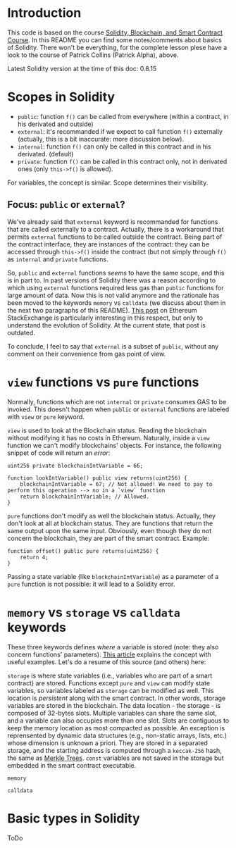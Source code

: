 # Introduction
This code is based on the course [Solidity, Blockchain, and Smart Contract Course](https://github.com/smartcontractkit/full-blockchain-solidity-course-py).
In this README you can find some notes/comments about basics of Solidity. There won't be everything, for the complete lesson plese have a look to the course of Patrick Collins (Patrick Alpha), above.

Latest Solidity version at the time of this doc: 0.8.15

# Scopes in Solidity
* `public`: function `f()` can be called from everywhere (within a contract, in his derivated and outside)
* `external`: it's recommanded if we expect to call function `f()` externally (actually, this is a bit inaccurate: more discussion below).
* `internal`: function `f()` can only be called in this contract and in his derivated. (default)
* `private`: function `f()` can be called in this contract only, not in derivated ones (only `this->f()` is allowed).

For variables, the concept is similar. Scope determines their visibility.

## Focus: `public` or `external`?
We've already said that `external` keyword is recommanded for functions that are called externally to a contract. Actually, there is a workaround that permits `external` functions to be called outside the contract. Being part of the contract interface, they are instances of the contract: they can be accessed through `this->f()` inside the contract (but not simply through `f()` as `internal` and `private` functions.

So, `public` and `external` functions _seems_ to have the same scope, and this is in part to. In past versions of Solidity there was a reason according to which using `external` functions required less gas than `public` functions for large amount of data. Now this is not valid anymore and the rationale has been moved to the keywords `memory` vs `calldata` (we discuss about them in the next two paragraphs of this README). [This post](https://ethereum.stackexchange.com/questions/19380/external-vs-public-best-practices) on Ethereum StackExchange is particularly interesting in this respect, but only to understand the evolution of Solidity. At the current state, that post is outdated.

To conclude, I feel to say that `external` is a subset of `public`, without any comment on their convenience from gas point of view.

# `view` functions vs `pure` functions
Normally, functions which are not `internal` or `private` consumes GAS to be invoked. This doesn't happen when `public` or `external` functions are labeled with `view` or `pure` keyword.

`view` is used to look at the Blockchain status. Reading the blockchain without modifying it has no costs in Ethereum. Naturally, inside a `view` function we can't modify blockchains' objects. For instance, the following snippet of code will return an *error*:

```
uint256 private blockchainIntVariable = 66;

function lookIntVariable() public view returns(uint256) {
    blockchainIntVariable = 67; // Not allowed! We need to pay to perform this operation --> no in a `view` function
    return blockchainIntVariable; // Allowed.
}
```

`pure` functions don't modify as well the blockchain status. Actually, they don't look at all at blockchain status. They are functions that return the same output upon the same input. Obviously, even though they do not concern the blockchain, they are part of the smart contract. Example:
```
function offset() public pure returns(uint256) {
    return 4;
}
```
Passing a state variable (like `blockchainIntVariable`) as a parameter of a `pure` function is not possible: it will lead to a Solidity error.

# `memory` vs `storage` vs `calldata` keywords
These three keywords defines *where* a variable is stored (note: they also concern functions' parameters). [This article](https://medium.com/coinmonks/solidity-storage-vs-memory-vs-calldata-8c7e8c38bce) explains the concept with useful examples. Let's do a resume of this source (and others) here:

`storage` is where state variables (i.e., variables who are part of a smart contract) are stored. Functions except `pure` and `view` can modify state variables, so variables labeled as `storage` can be modified as well. This location is *persistent* along with the smart contract. In other words, storage variables are stored in the blockchain. The data location - the storage - is composed of 32-bytes slots. Multiple variables can share the same slot, and a variable can also occupies more than one slot. Slots are contiguous to keep the memory location as most compacted as possible. An exception is reprensented by dynamic data structures (e.g., non-static arrays, lists, etc.) whose dimension is unknown a priori. They are stored in a separated storage, and the starting address is computed through a `keccak-256` hash, the same as [Merkle Trees](https://github.com/TheBulgarianUmbrella/BinaryMerkleTree). `const` variables are not saved in the storage but embedded in the smart contract executable.

`memory`

`calldata`

# Basic types in Solidity
ToDo
